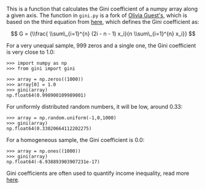 This is a function that calculates the Gini coefficient of a numpy array along a given axis. The function in `gini.py` is a fork of [Olivia Guest's](https://github.com/oliviaguest/gini), which is based on the third equation from [here](http://www.statsdirect.com/help/default.htm#nonparametric_methods/gini.htm), which defines the Gini coefficient as:

$$ G = {\\frac{ \\sum\_{i=1}^{n} (2i - n - 1) x_i}{n \\sum\_{i=1}^{n} x_i}} $$

For a very unequal sample, 999 zeros and a single one, the Gini coefficient is very close to 1.0:

```
>>> import numpy as np
>>> from gini import gini

>>> array = np.zeros((1000))
>>> array[0] = 1.0
>>> gini(array)
np.float64(0.998900109989001)
```

For uniformly distributed random numbers, it will be low, around 0.33:

```
>>> array = np.random.uniform(-1,0,1000)
>>> gini(array)
np.float64(0.33020664112202275)
```

For a homogeneous sample, the Gini coefficient is 0.0:

```
>>> array = np.ones((1000))
>>> gini(array)
np.float64(-6.938893903907231e-17)
```

Gini coefficients are often used to quantify income inequality, read more [here](http://www.statsdirect.com/help/default.htm#nonparametric_methods/gini.htm).
